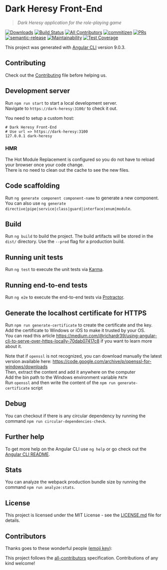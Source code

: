 # Dark Heresy Front-End

> *Dark Heresy application for the role-playing game*

[![Downloads](https://img.shields.io/npm/dt/@dark-heresy/front-end.svg?style=flat-square)]()
[![Build Status](https://img.shields.io/travis/dark-heresy/front-end.svg?style=flat-square)](https://travis-ci.org/dark-heresy/front-end)
[![All Contributors](https://img.shields.io/badge/all_contributors-41-orange.svg?style=flat-square)](#contributors)
[![commitizen](https://img.shields.io/badge/commitizen-friendly-brightgreen.svg?style=flat-square)](http://commitizen.github.io/cz-cli/)
[![PRs](https://img.shields.io/badge/PRs-welcome-brightgreen.svg?style=flat-square)]()
[![semantic-release](https://img.shields.io/badge/%20%20%F0%9F%93%A6%F0%9F%9A%80-semantic--release-e10079.svg?style=flat-square)](https://github.com/semantic-release/semantic-release)
[![Maintainability](https://api.codeclimate.com/v1/badges/db32cd18a29bb54553e4/maintainability?style=flat-square)](https://codeclimate.com/github/Dark-Heresy/front-end/maintainability)
[![Test Coverage](https://api.codeclimate.com/v1/badges/db32cd18a29bb54553e4/test_coverage?style=flat-square)](https://codeclimate.com/github/Dark-Heresy/front-end/test_coverage)

This project was generated with [Angular CLI](https://github.com/angular/angular-cli) version 9.0.3.

## Contributing

Check out the [Contributing](CONTRIBUTING.md) file before helping us.

## Development server

Run `npm run start` to start a local development server.  
Navigate to `https://dark-heresy:3100/` to check it out.

You need to setup a custom host:

```
# Dark Heresy Front-End
# Use url => https://dark-heresy:3100
127.0.0.1 dark-heresy
```

### HMR

The Hot Module Replacement is configured so you do not have to reload your browser once your code change.  
There is no need to clean out the cache to see the new files.

## Code scaffolding

Run `ng generate component component-name` to generate a new component. You can also use `ng generate directive|pipe|service|class|guard|interface|enum|module`.

## Build

Run `ng build` to build the project. The build artifacts will be stored in the `dist/` directory. Use the `--prod` flag for a production build.

## Running unit tests

Run `ng test` to execute the unit tests via [Karma](https://karma-runner.github.io).

## Running end-to-end tests

Run `ng e2e` to execute the end-to-end tests via [Protractor](http://www.protractortest.org/).

## Generate the localhost certificate for HTTPS

Run `npm run generate-certificate` to create the certificate and the key.  
Add the certificate to Windows or iOS to make it trusted by your OS.  
You can read this article https://medium.com/@richardr39/using-angular-cli-to-serve-over-https-locally-70dab07417c8 if you want to learn more about it.

Note that if `openssl` is not recognized, you can download manually the latest version available here: https://code.google.com/archive/p/openssl-for-windows/downloads  
Then, extract the content and add it anywhere on the computer  
Add the bin path to the Windows environment variable `PATH`  
Run `openssl` and then write the content of the `npm run generate-certificate` script

## Debug

You can checkout if there is any circular dependency by running the command `npm run circular-dependencies-check`.

## Further help

To get more help on the Angular CLI use `ng help` or go check out the [Angular CLI README](https://github.com/angular/angular-cli/blob/master/README.md).

## Stats

You can analyze the webpack production bundle size by running the command `npm run analyze:stats`.

## License

This project is licensed under the MIT License - see the [LICENSE.md](LICENSE.md) file for details.

## Contributors 

Thanks goes to these wonderful people ([emoji key](https://github.com/kentcdodds/all-contributors#emoji-key)):

<!-- ALL-CONTRIBUTORS-LIST:START - Do not remove or modify this section -->
<!-- ALL-CONTRIBUTORS-LIST:END -->

This project follows the [all-contributors](https://github.com/kentcdodds/all-contributors) specification. Contributions of any kind welcome!

